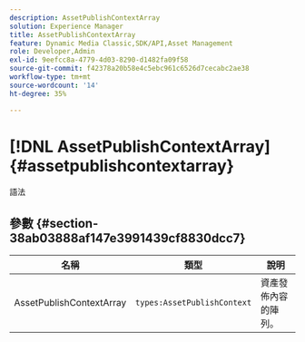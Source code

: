 ```yaml
---
description: AssetPublishContextArray
solution: Experience Manager
title: AssetPublishContextArray
feature: Dynamic Media Classic,SDK/API,Asset Management
role: Developer,Admin
exl-id: 9eefcc8a-4779-4d03-8290-d1482fa09f58
source-git-commit: f42378a20b58e4c5ebc961c6526d7cecabc2ae38
workflow-type: tm+mt
source-wordcount: '14'
ht-degree: 35%

---
```


# [!DNL AssetPublishContextArray]{#assetpublishcontextarray}

語法

## 參數 {#section-38ab03888af147e3991439cf8830dcc7}

| 名稱 | 類型 | 說明 |
|---|---|---|
| AssetPublishContextArray | `types:AssetPublishContext` | 資產發佈內容的陣列。 |
